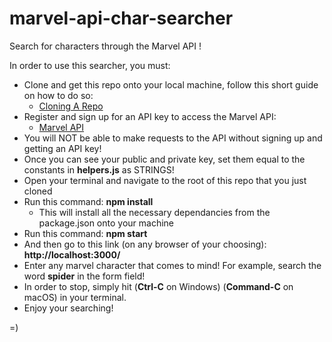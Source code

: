 # marvel-api-char-searcher
Search for characters through the Marvel API !

In order to use this searcher, you must:
  - Clone and get this repo onto your local machine, follow this short guide on how to do so:
    - <a href="https://docs.github.com/en/repositories/creating-and-managing-repositories/cloning-a-repository" target="_blank">Cloning A Repo</a>
  - Register and sign up for an API key to access the Marvel API:
    - <a href="https://developer.marvel.com/" target="_blank" >Marvel API</a>
  - You will NOT be able to make requests to the API without signing up and getting an API key!
  - Once you can see your public and private key, set them equal to the constants in **helpers.js** as STRINGS!
  - Open your terminal and navigate to the root of this repo that you just cloned
  - Run this command: **npm install**
    - This will install all the necessary dependancies from the package.json onto your machine 
  - Run this command: **npm start**
  - And then go to this link (on any browser of your choosing): **http://localhost:3000/**
  - Enter any marvel character that comes to mind! For example, search the word **spider** in the form field!
  - In order to stop, simply hit (**Ctrl-C** on Windows) (**Command-C** on macOS) in your terminal.
  - Enjoy your searching!

=)
